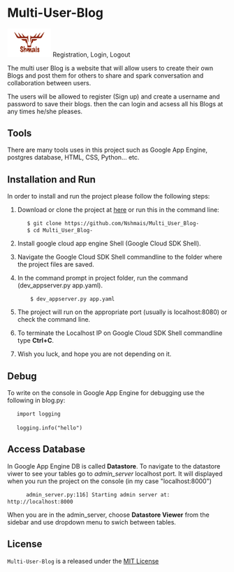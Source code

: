 # Multi-User-Blog

<img src="/static/img/logo.png" width="100"> Registration, Login, Logout

The multi user Blog is a website that will allow users to create their own Blogs and post them for others to share and spark conversation and collaboration between users.

The users will be allowed to register (Sign up) and create a username and password to save their blogs.
then the can login and acsess all his Blogs at any times he/she pleases.  


## Tools
There are many tools uses in this project such as Google App Engine, postgres database, HTML, CSS, Python... etc.  


## Installation and Run

In order to install and run the project please follow the following steps:
1. Download or clone the project at [here](https://github.com/Nshmais/Multi_User_Blog-) or run this in the command line:

   ```
      $ git clone https://github.com/Nshmais/Multi_User_Blog-
      $ cd Multi_User_Blog-
   ```
   
2. Install google cloud app engine Shell (Google Cloud SDK Shell).
3. Navigate the Google Cloud SDK Shell commandline to the folder where the project files are saved.
4. In the command prompt in project folder, run the command (dev_appserver.py app.yaml).
    ```
        $ dev_appserver.py app.yaml
    ```

5. The project will run on the appropriate port (usually is localhost:8080) or check the command line.
6. To terminate the Localhost IP on Google Cloud SDK Shell commandline type **Ctrl+C**.
7. Wish you luck, and hope you are not depending on it.

## Debug
To write on the console in Google App Engine for debugging use the following in blog.py:
```
   import logging

   logging.info("hello")
```
## Access Database
In Google App Engine DB is called **Datastore**. To navigate to the datastore viwer to see your tables go to *admin_server* localhost port. It will displayed when you run the project on the console (in my case "localhost:8000")
```
      admin_server.py:116] Starting admin server at: http://localhost:8000
```
 When you are in the admin_server, choose **Datastore Viewer** from the sidebar and use dropdown menu to swich between tables.
 
## License
`Multi-User-Blog` is a released under the [MIT License](https://opensource.org/licenses/MIT)

